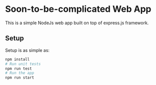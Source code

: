 # Soon-to-be-complicated Web App

This is a simple NodeJs web app built on top of express.js framework.

## Setup

Setup is as simple as:

```bash
npm install
# Run unit tests
npm run test
# Run the app
npm run start
```
